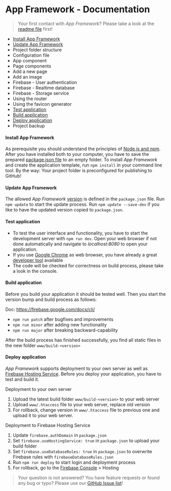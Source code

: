 # App Framework - Documentation

> Your first contact with *App Framework*? Please take a look at the [readme file](README.md) first!

- [Install App Framework](#install-app-framework)
- [Update App Framework](#update-app-framework)
- Project folder structure
- Configuration file
- App component
- Page components
- Add a new page
- Add an image
- Firebase - User authentication
- Firebase - Realtime database
- Firebase - Storage service
- Using the router
- Using the favicon generator
- [Test application](#test-application)
- [Build application](#build-application)
- [Deploy application](#deploy-application)
- Project backup

#### Install App Framework

As prerequisite you should understand the principles of [Node.js and npm](https://docs.npmjs.com/getting-started/what-is-npm). After you have installed both to your computer, you have to save the prepared [package.json file](https://raw.githubusercontent.com/scriptPilot/app-framework/master/demo-app/package.json) to an empty folder. To install *App Framework* and create the application template, run `npm install` in your command line tool. By the way: Your project folder is preconfigured for publishing to GitHub!

#### Update App Framework

The allowed *App Framework* [version](https://docs.npmjs.com/misc/semver) is defined in the `package.json` file. Run `npm update` to start the update process. Run `npm update --save-dev` if you like to have the updated version copied to `package.json`.

#### Test application

- To test the user interface and functionality, you have to start the development server with `npm run dev`. Open your web browser if not done automatically and navigate to *localhost:8080* to open your application.
- If you use [Google Chrome](https://www.google.de/chrome/) as web browser, you have already a great [developer tool](https://developers.google.com/web/tools/chrome-devtools/) available
- The code will be checked for correctness on build process, please take a look in the console.

#### Build application

Before you build your application it should be tested well. Then you start the version bump and build process as follows:

Doc: https://firebase.google.com/docs/cli/

- `npm run patch` after bugfixes and improvements
- `npm run minor` after adding new functionality
- `npm run major` after breaking backward-capability

After the build process has finished successfully, you find all static files in the new folder `www/build-<version>`

#### Deploy application

*App Framework* supports deployment to your own server as well as [Firebase Hosting Service](https://firebase.google.com/docs/hosting/). Before you deploy your application, you have to test and build it.

Deployment to your own server

1. Upload the latest build folder `www/build-<version>` to your web server
2. Upload `www/.htaccess` file to your web server, replace old version
3. For rollback, change version in `www/.htaccess` file to previous one and upload it to your web server.

Deployment to Firebase Hosting Service

1. Update `firebase.authDomain` in `package.json`
2. Set `firebase.useHostingService: true` in `package.json` to upload your build folder
3. Set `firebase.useDatabaseRules: true` in `package.json` to overwrite Firebase rules with `firebaseDatabaseRules.json`
4. Run `npm run deploy` to start login and deployment process
5. For rollback, go to the [Firebase Console](https://console.firebase.google.com/) > Hosting

> Your question is not answered? You have feature requests or found any bug or typo? Please use our [GitHub Issue list](https://github.com/scriptPilot/app-framework/issues)!
